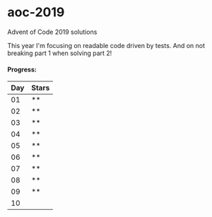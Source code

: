 # aoc-2019
Advent of Code 2019 solutions

This year I'm focusing on readable code driven by tests. And on not breaking part 1 when solving part 2!

#### Progress:

| Day | Stars |
| ------------- | ------------- |
| 01 | ** |
| 02 | ** |
| 03 | ** |
| 04 | ** |
| 05 | ** |
| 06 | ** |
| 07 | ** |
| 08 | ** |
| 09 | ** |
| 10 |    |

